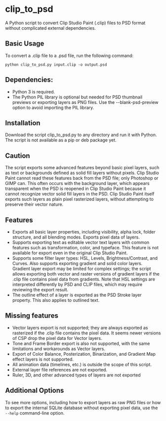 
# clip_to_psd

A Python script to convert Clip Studio Paint (.clip) files to PSD format without complicated external dependencies.

## Basic Usage

To convert a .clip file to a .psd file, run the following command:

`python clip_to_psd.py input.clip -o output.psd`

## Dependencies:
- Python 3 is required.
- The Python PIL library is optional but needed for PSD thumbnail previews or exporting layers as PNG files. Use the --blank-psd-preview option to avoid importing the PIL library.

## Installation
Download the script clip_to_psd.py to any directory and run it with Python. The script is not available as a pip or deb package yet.

## Caution

The script exports some advanced features beyond basic pixel layers, such as text or backgrounds defined as solid fill layers without pixels. Clip Studio Paint cannot read these features back from the PSD file; only Photoshop or GIMP can. This often occurs with the background layer, which appears transparent when the PSD is reopened in Clip Studio Paint because it cannot recognize vector solid fill layers in the PSD. Clip Studio Paint itself exports such layers as plain pixel rasterized layers, without attempting to preserve their vector nature.

## Features

- Exports all basic layer properties, including visibility, alpha lock, folder structure, and all blending modes. Exports pixel data of layers.
- Supports exporting text as editable vector text layers with common features such as transformation, color, and typeface. This feature is not available for export even in the original Clip Studio Paint.
- Supports some filter layer types: HSL, Levels, Brightness/Contrast, and Curves. Also supports exporting gradient and solid color layers. Gradient layer export may be limited for complex settings; the script allows exporting both vector and raster versions of gradient layers if the .clip file contains pixel data from gradients. Note that HSL settings are interpreted differently by PSD and CLIP files, which may require reviewing the export result.
- The outline effect of a layer is exported as the PSD Stroke layer property. This also applies to outlined text.

## Missing features
- Vector layers export is not supported; they are always exported as rasterized if the .clip file contains the pixel data. It seems newer versions of CSP drop the pixel data for Vector layers.
- Tone and Frame Border export is also not supported, with the same limitations and workarounds as Vector layers.
- Export of Color Balance, Posterization, Binarization, and Gradient Map effect layers is not supported.
- All animation data (timelines, etc.) is outside the scope of this script.
- External layer file references are not exported.
- Ruler, 3D, and other advanced types of layers are not exported

## Additional Options

To see more options, including how to export layers as raw PNG files or how to export the internal SQLite database without exporting pixel data, use the `--help` command-line option.
